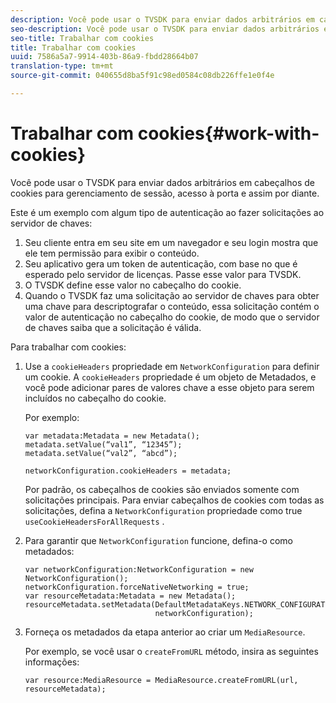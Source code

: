 ```yaml
---
description: Você pode usar o TVSDK para enviar dados arbitrários em cabeçalhos de cookies para gerenciamento de sessão, acesso à porta e assim por diante.
seo-description: Você pode usar o TVSDK para enviar dados arbitrários em cabeçalhos de cookies para gerenciamento de sessão, acesso à porta e assim por diante.
seo-title: Trabalhar com cookies
title: Trabalhar com cookies
uuid: 7586a5a7-9914-403b-86a9-fbdd28664b07
translation-type: tm+mt
source-git-commit: 040655d8ba5f91c98ed0584c08db226ffe1e0f4e

---
```



# Trabalhar com cookies{#work-with-cookies}

Você pode usar o TVSDK para enviar dados arbitrários em cabeçalhos de cookies para gerenciamento de sessão, acesso à porta e assim por diante.

Este é um exemplo com algum tipo de autenticação ao fazer solicitações ao servidor de chaves:

1. Seu cliente entra em seu site em um navegador e seu login mostra que ele tem permissão para exibir o conteúdo.
1. Seu aplicativo gera um token de autenticação, com base no que é esperado pelo servidor de licenças. Passe esse valor para TVSDK.
1. O TVSDK define esse valor no cabeçalho do cookie.
1. Quando o TVSDK faz uma solicitação ao servidor de chaves para obter uma chave para descriptografar o conteúdo, essa solicitação contém o valor de autenticação no cabeçalho do cookie, de modo que o servidor de chaves saiba que a solicitação é válida.

Para trabalhar com cookies:

1. Use a `cookieHeaders` propriedade em `NetworkConfiguration` para definir um cookie. A `cookieHeaders` propriedade é um objeto de Metadados, e você pode adicionar pares de valores chave a esse objeto para serem incluídos no cabeçalho do cookie.

   Por exemplo:

   ```
   var metadata:Metadata = new Metadata(); 
   metadata.setValue(“val1”, “12345”); 
   metadata.setValue(“val2”, “abcd”); 
   
   networkConfiguration.cookieHeaders = metadata;
   ```

   Por padrão, os cabeçalhos de cookies são enviados somente com solicitações principais. Para enviar cabeçalhos de cookies com todas as solicitações, defina a `NetworkConfiguration` propriedade como true `useCookieHeadersForAllRequests` .

1. Para garantir que `NetworkConfiguration` funcione, defina-o como metadados:

   ```
   var networkConfiguration:NetworkConfiguration = new NetworkConfiguration(); 
   networkConfiguration.forceNativeNetworking = true; 
   var resourceMetadata:Metadata = new Metadata(); 
   resourceMetadata.setMetadata(DefaultMetadataKeys.NETWORK_CONFIGURATION_KEY,  
                                networkConfiguration);
   ```

1. Forneça os metadados da etapa anterior ao criar um `MediaResource`.

   Por exemplo, se você usar o `createFromURL` método, insira as seguintes informações:

   ```
   var resource:MediaResource = MediaResource.createFromURL(url, resourceMetadata);
   ```

